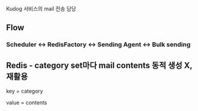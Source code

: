 Kudog 서비스의 mail 전송 담당

## Flow

### Scheduler ↔ RedisFactory ↔ Sending Agent ↔ Bulk sending

## Redis - category set마다 mail contents 동적 생성 X, 재활용
key = category

value = contents 

